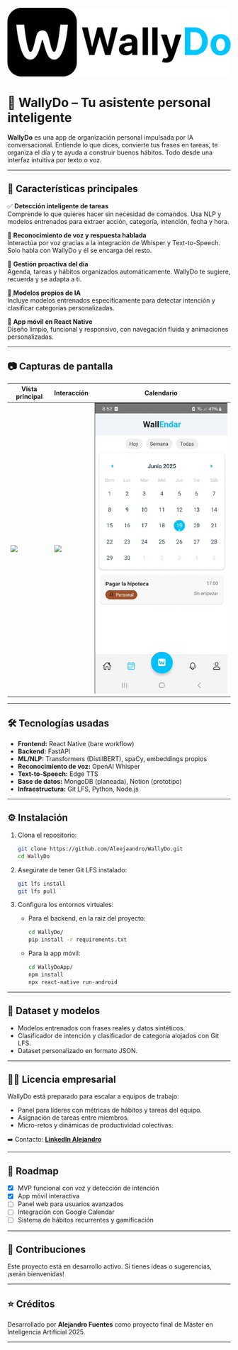   ![WallyDo](WallyDoApp/src/assets//LOGO_NegroAzul.png)
  
  # 🧠 WallyDo – Tu asistente personal inteligente

  **WallyDo** es una app de organización personal impulsada por IA conversacional. Entiende lo que dices, convierte tus frases en tareas, te organiza el día y te ayuda a construir buenos hábitos. Todo desde una interfaz intuitiva por texto o voz.

  ---

  ## 🚀 Características principales

  ✅ **Detección inteligente de tareas**  
  Comprende lo que quieres hacer sin necesidad de comandos. Usa NLP y modelos entrenados para extraer acción, categoría, intención, fecha y hora.

  🎤 **Reconocimiento de voz y respuesta hablada**  
  Interactúa por voz gracias a la integración de Whisper y Text-to-Speech. Solo habla con WallyDo y él se encarga del resto.

  📅 **Gestión proactiva del día**  
  Agenda, tareas y hábitos organizados automáticamente. WallyDo te sugiere, recuerda y se adapta a ti.

  🧠 **Modelos propios de IA**  
  Incluye modelos entrenados específicamente para detectar intención y clasificar categorías personalizadas.

  📱 **App móvil en React Native**  
  Diseño limpio, funcional y responsivo, con navegación fluida y animaciones personalizadas.

  ---

  ## 📷 Capturas de pantalla

  | Vista principal | Interacción | Calendario |
  |-----------------|-------------|--------------------|
  | ![](WallyDoApp/src/assets//vistaprincipal.png) | ![](WallyDoApp/src/assets//interaccion.png) | ![](WallyDoApp/src/assets//Wallendar.png) |

  ---

  ## 🛠️ Tecnologías usadas

  - **Frontend:** React Native (bare workflow)
  - **Backend:** FastAPI
  - **ML/NLP:** Transformers (DistilBERT), spaCy, embeddings propios
  - **Reconocimiento de voz:** OpenAI Whisper
  - **Text-to-Speech:** Edge TTS
  - **Base de datos:** MongoDB (planeada), Notion (prototipo)
  - **Infraestructura:** Git LFS, Python, Node.js

  ---

  ## ⚙️ Instalación

  1. Clona el repositorio:
     ```bash
     git clone https://github.com/Aleejaandro/WallyDo.git
     cd WallyDo
     ```

  2. Asegúrate de tener Git LFS instalado:
     ```bash
     git lfs install
     git lfs pull
     ```

  3. Configura los entornos virtuales:
     - Para el backend, en la raiz del proyecto:  
       ```bash
       cd WallyDo/
       pip install -r requirements.txt
       ```

     - Para la app móvil:  
       ```bash
       cd WallyDoApp/
       npm install
       npx react-native run-android
       ```

  ---

  ## 🧪 Dataset y modelos

  - Modelos entrenados con frases reales y datos sintéticos.
  - Clasificador de intención y clasificador de categoría alojados con Git LFS.
  - Dataset personalizado en formato JSON.

  ---

  ## 🧑‍💼 Licencia empresarial

  WallyDo está preparado para escalar a equipos de trabajo:

  - Panel para líderes con métricas de hábitos y tareas del equipo.
  - Asignación de tareas entre miembros.
  - Micro-retos y dinámicas de productividad colectivas.

  ➡️ Contacto: **[LinkedIn Alejandro](https://www.linkedin.com/in/alejandrof-tech/)**

  ---

  ## 📌 Roadmap

  - [x] MVP funcional con voz y detección de intención
  - [x] App móvil interactiva
  - [ ] Panel web para usuarios avanzados
  - [ ] Integración con Google Calendar
  - [ ] Sistema de hábitos recurrentes y gamificación

  ---

  ## 🤝 Contribuciones

  Este proyecto está en desarrollo activo. Si tienes ideas o sugerencias, ¡serán bienvenidas!

  ---

  ## ⭐ Créditos

  Desarrollado por **Alejandro Fuentes** como proyecto final de Máster en Inteligencia Artificial 2025.

  ---
